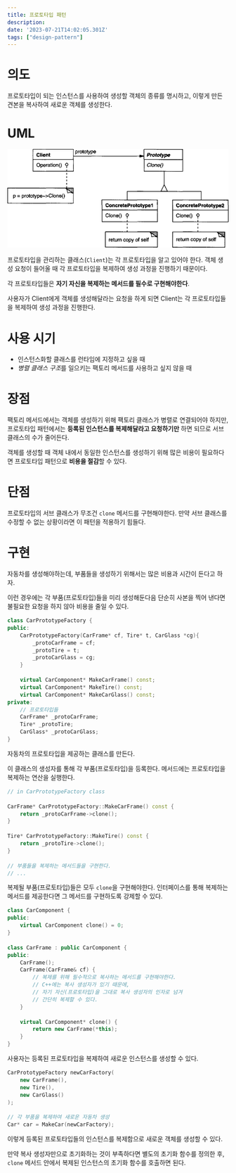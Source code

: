 ```yaml
---
title: 프로토타입 패턴
description:
date: '2023-07-21T14:02:05.301Z'
tags: ["design-pattern"]
---
```


# 의도

프로토타입이 되는 인스턴스를 사용하여 생성할 객체의 종류를 명시하고, 이렇게 만든 견본을 복사하여 새로운 객체를 생성한다.

# UML

![Alt text](image.png)

프로토타입을 관리하는 클래스(`Client`)는 각 프로토타입을 알고 있어야 한다. 객체 생성 요청이 들어올 때 각 프로토타입을 복제하여 생성 과정을 진행하기 때문이다.

각 프로토타입들은 **자기 자신을 복제하는 메서드를 필수로 구현해야한다**.

사용자가 Client에게 객체를 생성해달라는 요청을 하게 되면 Client는 각 프로토타입들을 복제하여 생성 과정을 진행한다.

# 사용 시기

- 인스턴스화할 클래스를 런타임에 지정하고 싶을 때
- *병렬 클래스 구조*를 일으키는 팩토리 메서드를 사용하고 싶지 않을 때

# 장점

팩토리 메서드에서는 객체를 생성하기 위해 팩토리 클래스가 병렬로 연결되어야 하지만, 프로토타입 패턴에서는 **등록된 인스턴스를 복제해달라고 요청하기만** 하면 되므로 서브 클래스의 수가 줄어든다.

객체를 생성할 때 객체 내에서 동일한 인스턴스를 생성하기 위해 많은 비용이 필요하다면 프로토타입 패턴으로 **비용을 절감**할 수 있다.

# 단점

프로토타입의 서브 클래스가 무조건 `clone` 메서드를 구현해야한다. 만약 서브 클래스를 수정할 수 없는 상황이라면 이 패턴을 적용하기 힘들다.

# 구현

자동차를 생성해야하는데, 부품들을 생성하기 위해서는 많은 비용과 시간이 든다고 하자.

이런 경우에는 각 부품(프로토타입)들을 미리 생성해둔다음 단순히 사본을 찍어 낸다면 불필요한 요청을 하지 않아 비용을 줄일 수 있다.

```cpp
class CarPrototypeFactory {
public:
    CarPrototypeFactory(CarFrame* cf, Tire* t, CarGlass *cg){
        _protoCarFrame = cf;
        _protoTire = t;
        _protoCarGlass = cg;
    }

    virtual CarComponent* MakeCarFrame() const;
    virtual CarComponent* MakeTire() const;
    virtual CarComponent* MakeCarGlass() const;
private:
    // 프로토타입들
    CarFrame* _protoCarFrame;
    Tire* _protoTire;
    CarGlass* _protoCarGlass;
}
```

자동차의 프로토타입을 제공하는 클래스를 만든다. 

이 클래스의 생성자를 통해 각 부품(프로토타입)을 등록한다. 메서드에는 프로토타입을 복제하는 연산을 실행한다.

```cpp
// in CarPrototypeFactory class

CarFrame* CarPrototypeFactory::MakeCarFrame() const {
    return _protoCarFrame->clone();
}

Tire* CarPrototypeFactory::MakeTire() const {
    return _protoTire->clone();
}

// 부품들을 복제하는 메서드들을 구현한다.
// ...
```

복제될 부품(프로토타입)들은 모두 `clone`을 구현해야한다. 인터페이스를 통해 복제하는 메서드를 제공한다면 그 메서드를 구현하도록 강제할 수 있다.

```cpp
class CarComponent {
public:
    virtual CarComponent clone() = 0;
}

class CarFrame : public CarComponent {
public:
    CarFrame();
    CarFrame(CarFrame& cf) {
        // 복제를 위해 필수적으로 복사하는 메서드를 구현해야한다.
        // C++에는 복사 생성자가 있기 때문에,
        // 자기 자신(프로토타입)을 그대로 복사 생성자의 인자로 넘겨
        // 간단히 복제할 수 있다.
    }

    virtual CarComponent* clone() {
        return new CarFrame(*this);
    }
}
```

사용자는 등록된 프로토타입을 복제하여 새로운 인스턴스를 생성할 수 있다.

```cpp
CarPrototypeFactory newCarFactory(
    new CarFrame(), 
    new Tire(), 
    new CarGlass()
);

// 각 부품을 복제하여 새로운 자동차 생성
Car* car = MakeCar(newCarFactory); 
```

이렇게 등록된 프로토타입들의 인스턴스를 복제함으로 새로운 객체를 생성할 수 있다.

만약 복사 생성자만으로 초기화하는 것이 부족하다면 별도의 초기화 함수를 정의한 후, `clone` 메서드 안에서 복제된 인스턴스의 초기화 함수를 호출하면 된다.